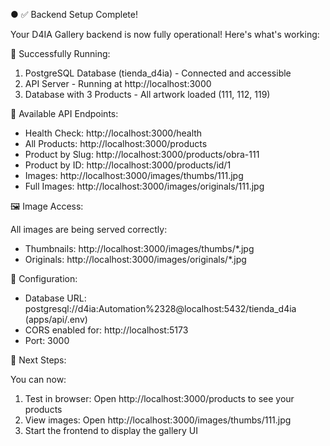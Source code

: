 ● ✅ Backend Setup Complete!

  Your D4IA Gallery backend is now fully operational! Here's what's working:

  🎉 Successfully Running:

  1. PostgreSQL Database (tienda_d4ia) - Connected and accessible
  2. API Server - Running at http://localhost:3000
  3. Database with 3 Products - All artwork loaded (111, 112, 119)

  📡 Available API Endpoints:

  - Health Check: http://localhost:3000/health
  - All Products: http://localhost:3000/products
  - Product by Slug: http://localhost:3000/products/obra-111
  - Product by ID: http://localhost:3000/products/id/1
  - Images: http://localhost:3000/images/thumbs/111.jpg
  - Full Images: http://localhost:3000/images/originals/111.jpg

  🖼️ Image Access:

  All images are being served correctly:
  - Thumbnails: http://localhost:3000/images/thumbs/*.jpg
  - Originals: http://localhost:3000/images/originals/*.jpg

  🔧 Configuration:

  - Database URL: postgresql://d4ia:Automation%2328@localhost:5432/tienda_d4ia (apps/api/.env)
  - CORS enabled for: http://localhost:5173
  - Port: 3000

  🚀 Next Steps:

  You can now:
  1. Test in browser: Open http://localhost:3000/products to see your products
  2. View images: Open http://localhost:3000/images/thumbs/111.jpg
  3. Start the frontend to display the gallery UI